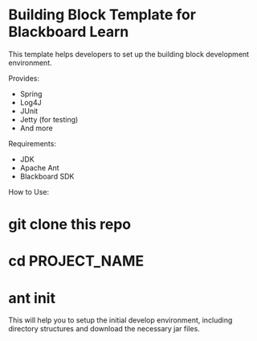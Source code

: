 Building Block Template for Blackboard Learn
============================================

This template helps developers to set up the building block development environment.

Provides:
* Spring
* Log4J
* JUnit
* Jetty (for testing)
* And more

Requirements:
* JDK
* Apache Ant
* Blackboard SDK

How to Use:
# git clone this repo
# cd PROJECT_NAME
# ant init

This will help you to setup the initial develop environment, including directory structures and download the necessary jar files.
